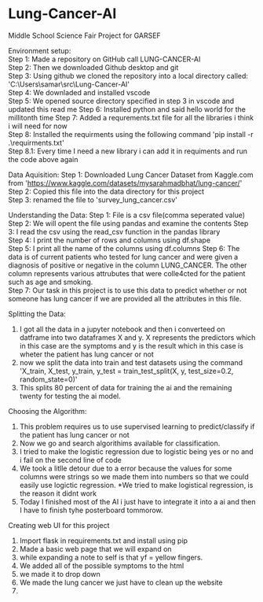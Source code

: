 # Lung-Cancer-AI
Middle School Science Fair Project for GARSEF


Environment setup:  
Step 1:  Made a repository on GitHub call LUNG-CANCER-AI  
Step 2: Then we downloaded Github desktop and git  
Step 3: Using github we cloned the repository into a local directory called: 'C:\Users\samar\src\Lung-Cancer-AI'   
Step 4: We downladed and installed vscode  
Step 5: We opened source directory specified in step 3 in vscode and updated this read me 
Step 6: Installed python and said hello world for the millitonth time
Step 7: Added a requrements.txt file for all the libraries i think i will need for now  
Step 8: Installed the requirments using the following command 'pip install -r .\requirments.txt'  
Step 8.1: Every time I need a new library i can add it in requiments and run the code above again  

Data Aquisition:
Step 1: Downloaded Lung Cancer Dataset from Kaggle.com from 'https://www.kaggle.com/datasets/mysarahmadbhat/lung-cancer/'  
Step 2: Copied this file into the data directory for this project    
Step 3: renamed the file to 'survey_lung_cancer.csv'  

Understanding the Data:
Step 1: File is a csv file(comma seperated value)
Step 2: We will opent the file using pandas and examine the contents
Step 3: I read the csv using the read_csv function in the pandas library  
Step 4: I print the number of rows and columns using df.shape  
Step 5: I print all the name of the columns using df.columns
Step 6: The data is of current patients who tested for lung cancer and were given a diagnosis of positive or negative in the column LUNG_CANCER. The other column represents various attrubutes that were colle4cted for the patient such as age and smoking.  
Step 7: Our task in this project is to use this data to predict whether or not someone has lung cancer if we are provided all the attributes in this file.  



Splitting the Data:  
1. I got all the data in a jupyter notebook and then i converteed on datframe into two dataframes X and y. X represents the predictors which in this case are the symptoms and y is the result which in this case is wheter the patient has lung cancer or not  
2. now we split the data into train and test datasets using the command 'X_train, X_test, y_train, y_test = train_test_split(X, y, test_size=0.2, random_state=0)'  
3. This splits 80 percent of data for training the ai and the remaining twenty for testing the ai model.  

Choosing the Algorithm:  
1. This problem requires us to use supervised learning to predict/classify if the patient has lung cancer or not  
2. Now we go and search algorithims available for classification.  
3. I tried to make the logistic regression due to logistic being yes or no and i fail on the second line of code
4. We took a litlle detour due to a error because the values for some columns were strings so we made them into numbers so that we could easily use logictic regression. *We tried to make logistical regression, is the reason it didnt work  
5. Today I finished most of the AI i just have to integrate it into a ai and then I have to finish tyhe posterboard tommorow.  


Creating web UI for this project  
1. Import flask in requirements.txt and install using pip 
2. Made a basic web page that we will expand on 
3. while expanding a note to self is that yf = yellow fingers.  
4. We added all of the possible symptoms to the html  
5. we made it to drop down  
6. We made the lung cancer we just have to clean up the website  
7. 
